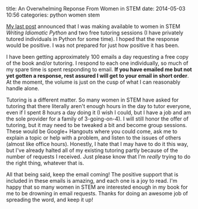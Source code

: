 title: An Overwhelming Reponse From Women in STEM
date: 2014-05-03 10:56
categories: python women stem

[My last post](http://www.jeffknupp.com/blog/2014/04/25/in-support-of-female-engineers) announced that I was making available to women in STEM *Writing Idiomatic Python* and two free tutoring sessions (I have privately tutored individuals in Python for some time). I hoped that the response would be positive. I was not prepared for just how positive it has been.
<!--more-->
I have been getting approximately 100 emails a day requesting a free copy of the
book and/or tutoring. I respond to each one individually, so much of my spare
time is spent responding to email. **If you have emailed me but not yet gotten a response, rest assured I will get to your email in short order**. At the moment, the volume is just on the cusp of what I can reasonably handle alone.

Tutoring is a different matter. So many women in STEM have asked for tutoring
that there literally aren't enough hours in the day to tutor everyone, even if I
spent 8 hours a day doing it (I wish I could, but I have a job and am the sole
provider for a family of 3-going-on-4). I will still honor the offer of
tutoring, but it may need to be tweaked a bit and become group sessions. These
would be Google+ Hangouts where you could come, ask me to explain a topic or
help with a problem, and listen to the issues of others (almost like office
hours). Honestly, I hate that I may have to do it this way, but I've already 
halted all of my existing tutoring partly because of the number of requests I received.
Just please know that I'm *really* trying to do the right thing, whatever that is.

All that being said, keep the email coming! The positive support that is
included in these emails is amazing, and each one is a joy to read. I'm happy
that so many women in STEM are interested enough in my book for me to be
drowning in email requests. Thanks for doing an awesome job of spreading the
word, and keep it up! 
